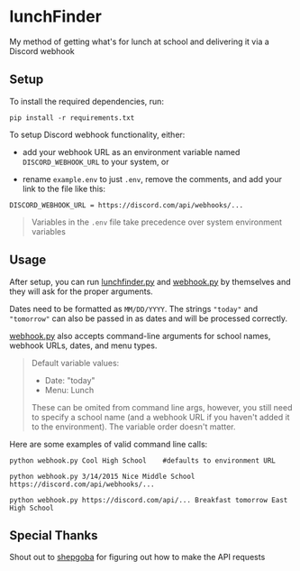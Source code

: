 # lunchFinder
My method of getting what's for lunch at school and delivering it via a Discord webhook

## Setup
To install the required dependencies, run:
```shell
pip install -r requirements.txt
```

To setup Discord webhook functionality, either:
- add your webhook URL as an environment variable named `DISCORD_WEBHOOK_URL` to your system, or

- rename `example.env` to just `.env`, remove the comments, and add your link to the file like this:

```
DISCORD_WEBHOOK_URL = https://discord.com/api/webhooks/...
```
> Variables in the `.env` file take precedence over system environment variables

## Usage

After setup, you can run [lunchfinder.py](lunchfinder.py) and [webhook.py](webhook.py) by themselves and they will ask for the proper arguments. 

Dates need to be formatted as `MM/DD/YYYY`. The strings `"today"` and `"tomorrow"` can also be passed in as dates and will be processed correctly.

[webhook.py](webhook.py) also accepts command-line arguments for school names, webhook URLs, dates, and menu types. 

> Default variable values:
>
>  * Date: "today"
>  * Menu: Lunch 
>
> These can be omited from command line args, however, you still need to specify a school name (and a webhook URL if you haven't added it to the environment). The variable order doesn't matter.


Here are some examples of valid command line calls:
```shell
python webhook.py Cool High School    #defaults to environment URL

python webhook.py 3/14/2015 Nice Middle School https://discord.com/api/webhooks/... 

python webhook.py https://discord.com/api/... Breakfast tomorrow East High School
```


## Special Thanks
Shout out to [shepgoba](https://github.com/shepgoba) for figuring out how to make the API requests